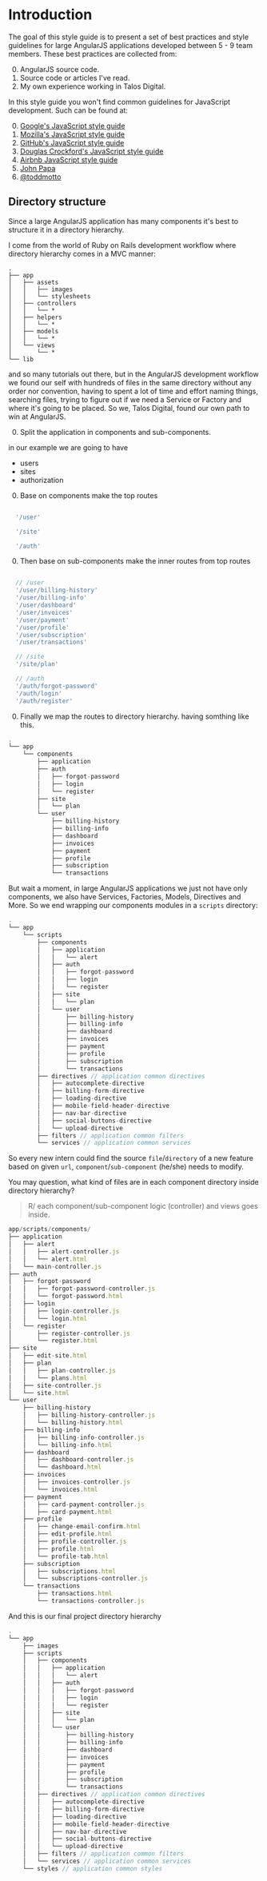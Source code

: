 # Introduction

The goal of this style guide is to present a set of best practices and style guidelines for large AngularJS applications developed between 5 - 9 team members. These best practices are collected from:

0. AngularJS source code.
0. Source code or articles I've read.
0. My own experience working in Talos Digital.

In this style guide you won't find common guidelines for JavaScript development. Such can be found at:

0. [Google's JavaScript style guide](http://google-styleguide.googlecode.com/svn/trunk/javascriptguide.xml)
0. [Mozilla's JavaScript style guide](https://developer.mozilla.org/en-US/docs/Developer_Guide/Coding_Style)
0. [GitHub's JavaScript style guide](https://github.com/styleguide/javascript)
0. [Douglas Crockford's JavaScript style guide](http://javascript.crockford.com/code.html)
0. [Airbnb JavaScript style guide](https://github.com/airbnb/javascript)
0. [John Papa](https://github.com/johnpapa/angular-styleguide)
0. [@toddmotto](https://github.com/toddmotto/angularjs-styleguide)

## Directory structure

Since a large AngularJS application has many components it's best to structure it in a directory hierarchy.

I come from the world of Ruby on Rails development workflow where directory hierarchy comes in a MVC manner:
```
.
├── app
│   ├── assets
│   │   ├── images
│   │   └── stylesheets
│   ├── controllers
│   │   └── *
│   ├── helpers
│   │   └── *
│   ├── models
│   │   └── *
│   └── views
│       └── *
└── lib
```

and so many tutorials out there, but in the AngularJS development workflow we found our self with hundreds of files in the same directory without any order nor convention, having to spent a lot of time and effort naming things, searching files, trying to figure out if we need a Service or Factory and where it's going to be placed. So we, Talos Digital, found our own path to win at AngularJS.

0. Split the application in components and sub-components.

  in our example we are going to have
  - users
  - sites
  - authorization

0. Base on components make the top routes
  ```javascript

    '/user'

    '/site'

    '/auth'
  ```

0. Then base on sub-components make the inner routes from top routes
  ```javascript

    // /user
    '/user/billing-history'
    '/user/billing-info'
    '/user/dashboard'
    '/user/invoices'
    '/user/payment'
    '/user/profile'
    '/user/subscription'
    '/user/transactions'

    // /site
    '/site/plan'

    // /auth
    '/auth/forgot-password'
    '/auth/login'
    '/auth/register'
  ```

0. Finally we map the routes to directory hierarchy. having somthing like this.
  ```javascript
  .
  └── app
      └── components
          ├── application
          ├── auth
          │   ├── forgot-password
          │   ├── login
          │   └── register
          ├── site
          │   └── plan
          └── user
              ├── billing-history
              ├── billing-info
              ├── dashboard
              ├── invoices
              ├── payment
              ├── profile
              ├── subscription
              └── transactions
  ```

But wait a moment, in large AngularJS applications we just not have only components, we also have Services, Factories, Models, Directives and More. So we end wrapping our components modules in a `scripts` directory:
  ```javascript
  .
  └── app
      └── scripts
          ├── components
          │   ├── application
          │   │   └── alert
          │   ├── auth
          │   │   ├── forgot-password
          │   │   ├── login
          │   │   └── register
          │   ├── site
          │   │   └── plan
          │   └── user
          │       ├── billing-history
          │       ├── billing-info
          │       ├── dashboard
          │       ├── invoices
          │       ├── payment
          │       ├── profile
          │       ├── subscription
          │       └── transactions
          ├── directives // application common directives
          │   ├── autocomplete-directive
          │   ├── billing-form-directive
          │   ├── loading-directive
          │   ├── mobile-field-header-directive
          │   ├── nav-bar-directive
          │   ├── social-buttons-directive
          │   └── upload-directive
          ├── filters // application common filters
          └── services // application common services
  ```
  So every new intern could find the source `file`/`directory` of a new feature based on given `url`, `component`/`sub-component` (he/she) needs to modify.

  You may question, what kind of files are in each component directory inside directory hierarchy?
  > R/ each component/sub-component logic (controller) and views goes inside.

  ```javascript
  app/scripts/components/
  ├── application
  │   ├── alert
  │   │   ├── alert-controller.js
  │   │   └── alert.html
  │   └── main-controller.js
  ├── auth
  │   ├── forgot-password
  │   │   ├── forgot-password-controller.js
  │   │   └── forgot-password.html
  │   ├── login
  │   │   ├── login-controller.js
  │   │   └── login.html
  │   └── register
  │       ├── register-controller.js
  │       └── register.html
  ├── site
  │   ├── edit-site.html
  │   ├── plan
  │   │   ├── plan-controller.js
  │   │   └── plans.html
  │   ├── site-controller.js
  │   └── site.html
  └── user
      ├── billing-history
      │   ├── billing-history-controller.js
      │   └── billing-history.html
      ├── billing-info
      │   ├── billing-info-controller.js
      │   └── billing-info.html
      ├── dashboard
      │   ├── dashboard-controller.js
      │   └── dashboard.html
      ├── invoices
      │   ├── invoices-controller.js
      │   └── invoices.html
      ├── payment
      │   ├── card-payment-controller.js
      │   ├── card-payment.html
      ├── profile
      │   ├── change-email-confirm.html
      │   ├── edit-profile.html
      │   ├── profile-controller.js
      │   ├── profile.html
      │   └── profile-tab.html
      ├── subscription
      │   ├── subscriptions.html
      │   └── subscriptions-controller.js
      └── transactions
          ├── transactions.html
          └── transactions-controller.js
  ```

  And this is our final project directory hierarchy
  ```javascript
  .
  └── app
      ├── images
      ├── scripts
      │   ├── components
      │   │   ├── application
      │   │   │   └── alert
      │   │   ├── auth
      │   │   │   ├── forgot-password
      │   │   │   ├── login
      │   │   │   └── register
      │   │   ├── site
      │   │   │   └── plan
      │   │   └── user
      │   │       ├── billing-history
      │   │       ├── billing-info
      │   │       ├── dashboard
      │   │       ├── invoices
      │   │       ├── payment
      │   │       ├── profile
      │   │       ├── subscription
      │   │       └── transactions
      │   ├── directives // application common directives
      │   │   ├── autocomplete-directive
      │   │   ├── billing-form-directive
      │   │   ├── loading-directive
      │   │   ├── mobile-field-header-directive
      │   │   ├── nav-bar-directive
      │   │   ├── social-buttons-directive
      │   │   └── upload-directive
      │   ├── filters // application common filters
      │   └── services // application common services
      └── styles // application common styles
  ```
